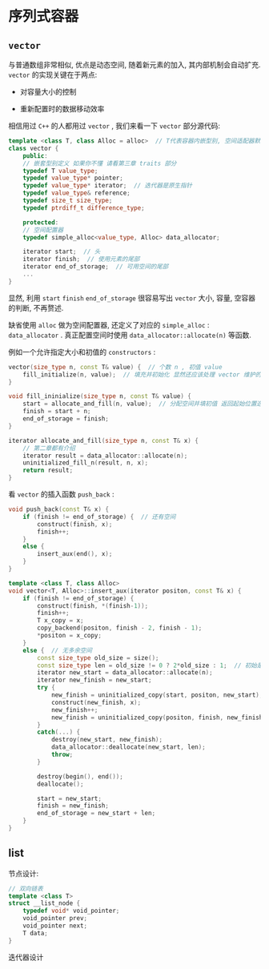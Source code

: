 # 序列式容器

## `vector`

与普通数组非常相似, 优点是动态空间, 随着新元素的加入, 其内部机制会自动扩充. `vector` 的实现关键在于两点:

* 对容量大小的控制

* 重新配置时的数据移动效率

相信用过 `C++` 的人都用过 `vector` , 我们来看一下 `vector` 部分源代码:

```cpp
template <class T, class Alloc = alloc>  // T代表容器内嵌型别, 空间适配器默认使用第二级空间适配器 所以定义时可以 vector<int>
class vector {
    public:
    // 嵌套型别定义 如果你不懂 请看第三章 traits 部分
    typedef T value_type;
    typedef value_type* pointer;
    typedef value_type* iterator;  // 迭代器是原生指针
    typedef value_type& reference;
    typedef size_t size_type;
    typedef ptrdiff_t difference_type;

    protected:
    // 空间配置器
    typedef simple_alloc<value_type, Alloc> data_allocator;

    iterator start;  // 头
    iterator finish;  // 使用元素的尾部
    iterator end_of_storage;  // 可用空间的尾部
    ...
}
```

显然, 利用 `start` `finish` `end_of_storage` 很容易写出 `vector` 大小, 容量, 空容器的判断, 不再赘述.

缺省使用 `alloc` 做为空间配置器, 还定义了对应的 `simple_alloc` : `data_allocator` . 真正配置空间时使用 `data_allocator::allocate(n)` 等函数.

例如一个允许指定大小和初值的 `constructors` :

```cpp
vector(size_type n, const T& value) {  // 个数 n , 初值 value
    fill_initialize(n, value);  // 填充并初始化 显然还应该处理 vector 维护的数据结构, 如 start finish 等
}

void fill_ininialize(size_type n, const T& value) {
    start = allocate_and_fill(n, value);  // 分配空间并填初值 返回起始位置迭代器
    finish = start + n;
    end_of_storage = finish;
}

iterator allocate_and_fill(size_type n, const T& x) {
    // 第二章都有介绍
    iterator result = data_allocator::allocate(n);
    uninitialized_fill_n(result, n, x);
    return result;
}
```

看 `vector` 的插入函数 `push_back` :

```cpp
void push_back(const T& x) {
    if (finish != end_of_storage) {  // 还有空间
        construct(finish, x);
        finish++;
    }
    else {
        insert_aux(end(), x);
    }
}

template <class T, class Alloc>
void vector<T, Alloc>::insert_aux(iterator positon, const T& x) {
    if (finish != end_of_storage) {
        construct(finish, *(finish-1));
        finish++;
        T x_copy = x;
        copy_backend(positon, finish - 2, finish - 1);
        *positon = x_copy;
    }
    else {  // 无多余空间
        const size_type old_size = size();
        const size_type len = old_size != 0 ? 2*old_size : 1;  // 初始是 0 就变为 1 初试不为 0 就 乘 2
        iterator new_start = data_allocator::allocate(n);
        iterator new_finish = new_start;
        try {
            new_finish = uninitialized_copy(start, positon, new_start);
            construct(new_finish, x);
            new_finish++;
            new_finish = uninitialized_copy(positon, finish, new_finish);
        }
        catch(...) {
            destroy(new_start, new_finish);
            data_allocator::deallocate(new_start, len);
            throw;
        }

        destroy(begin(), end());
        deallocate();

        start = new_start;
        finish = new_finish;
        end_of_storage = new_start + len;
    }
}
```

## list

节点设计:

```cpp
// 双向链表
template <class T>
struct __list_node {
    typedef void* void_pointer;
    void_pointer prev;
    void_pointer next;
    T data;
}
```

迭代器设计

```cpp

```
